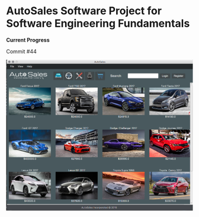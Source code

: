 <h1>AutoSales Software Project for Software Engineering Fundamentals</h1>

<strong>Current Progress</strong>
<p>Commit #44</p>
<img src="pictures/commit_44_progress.png"/>